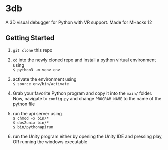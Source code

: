 # 3db
A 3D visual debugger for Python with VR support. Made for MHacks 12

## Getting Started

1. `git clone` this repo

2. `cd` into the newly cloned repo and install a python virtual environment using      
`$ python3 -m venv env`

3. activate the environment using      
	`$ source env/bin/activate`

4. Grab your favorite Python program and copy it into the `main/` folder. Now, navigate to `config.py` and change `PROGRAM_NAME` to the name of the python file

5. run the api server using      
	`$ chmod +x bin/* `      
	`$ dos2unix bin/* `      
	`$ bin/pythonapirun`     

6. run the Unity program either by opening the Unity IDE and pressing play, OR running the windows executable
